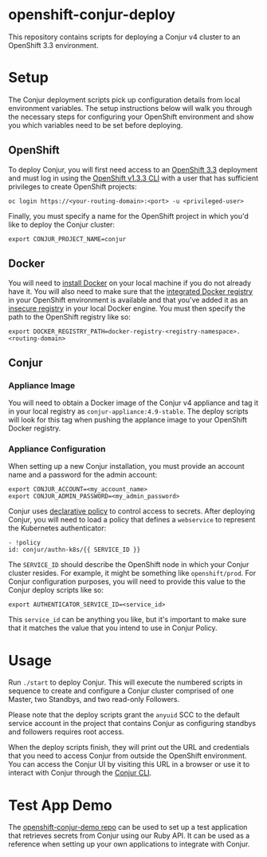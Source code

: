 # openshift-conjur-deploy

This repository contains scripts for deploying a Conjur v4 cluster to an
OpenShift 3.3 environment.

# Setup

The Conjur deployment scripts pick up configuration details from local
environment variables. The setup instructions below will walk you through the
necessary steps for configuring your OpenShift environment and show you which
variables need to be set before deploying.

## OpenShift

To deploy Conjur, you will first need access to an [OpenShift 3.3](https://docs.openshift.com/container-platform/3.3/welcome/index.html)
deployment and must log in using the [OpenShift v1.3.3 CLI](https://github.com/openshift/origin/releases/tag/v1.3.3)
with a user that has sufficient privileges to create OpenShift projects:

```
oc login https://<your-routing-domain>:<port> -u <privileged-user>
```

Finally, you must specify a name for the OpenShift project in which you'd like
to deploy the Conjur cluster:

```
export CONJUR_PROJECT_NAME=conjur
```

## Docker

You will need to [install Docker](https://www.docker.com/get-docker) on your
local machine if you do not already have it. You will also need to make sure
that the [integrated Docker registry](https://docs.openshift.com/container-platform/3.3/install_config/registry/deploy_registry_existing_clusters.html)
in your OpenShift environment is available and that you've added it as an
[insecure registry](https://docs.docker.com/registry/insecure/) in your local
Docker engine. You must then specify the path to the OpenShift registry like so:

```
export DOCKER_REGISTRY_PATH=docker-registry-<registry-namespace>.<routing-domain>
```

## Conjur

### Appliance Image

You will need to obtain a Docker image of the Conjur v4 appliance and tag it in
your local registry as `conjur-appliance:4.9-stable`. The deploy scripts will
look for this tag when pushing the applance image to your OpenShift Docker
registry.

### Appliance Configuration

When setting up a new Conjur installation, you must provide an account name and
a password for the admin account:

```
export CONJUR_ACCOUNT=<my_account_name>
export CONJUR_ADMIN_PASSWORD=<my_admin_password>
```

Conjur uses [declarative policy](https://developer.conjur.net/policy) to control
access to secrets. After deploying Conjur, you will need to load a policy that
defines a `webservice` to represent the Kubernetes authenticator:

```
- !policy
id: conjur/authn-k8s/{{ SERVICE_ID }}
```

The `SERVICE_ID` should describe the OpenShift node in which your Conjur cluster
resides. For example, it might be something like `openshift/prod`. For Conjur
configuration purposes, you will need to provide this value to the Conjur deploy
scripts like so:

```
export AUTHENTICATOR_SERVICE_ID=<service_id>
```

This `service_id` can be anything you like, but it's important to make sure
that it matches the value that you intend to use in Conjur Policy.

# Usage

Run `./start` to deploy Conjur. This will execute the numbered scripts in
sequence to create and configure a Conjur cluster comprised of one Master, two
Standbys, and two read-only Followers.

Please note that the deploy scripts grant the `anyuid` SCC to the default
service account in the project that contains Conjur as configuring standbys and
followers requires root access.

When the deploy scripts finish, they will print out the URL and credentials that
you need to access Conjur from outside the OpenShift environment. You can access
the Conjur UI by visiting this URL in a browser or use it to interact with Conjur
through the [Conjur CLI](https://developer.conjur.net/cli).

# Test App Demo

The [openshift-conjur-demo repo](https://github.com/conjurdemos/openshift-conjur-demo)
can be used to set up a test application that retrieves secrets from Conjur
using our Ruby API. It can be used as a reference when setting up your own
applications to integrate with Conjur.